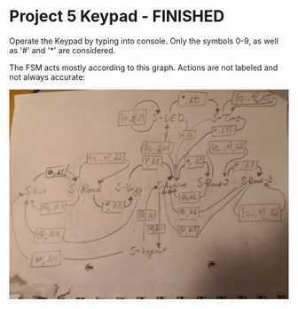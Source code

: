 # Project 5 Keypad - FINISHED

Operate the Keypad by typing into console. Only the symbols 0-9, as well as '#' and '*' are considered.

The FSM acts mostly according to this graph. Actions are not labeled and not always accurate:

![FSM_graph](FSM_graph.jpg)
